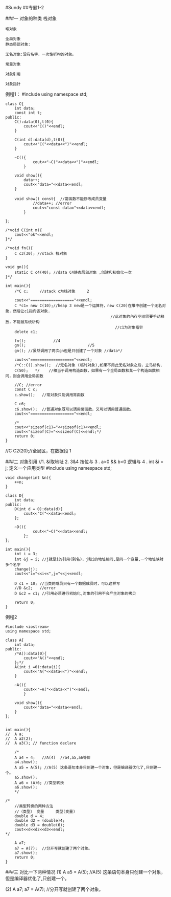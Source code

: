 #Sundy
##专题1-2

###一 对象的种类
	栈对象
		堆对象
		全局对象
	静态局部对象:
		无名对象:没有名字，一次性析构的对象。
		常量对象
		对象引用
		对象指针


例程1：
	#include <iostream>
	using namespace std;
	
	class C{
		int data;
		const int t;
	public:
		C():data(0),t(0){
			cout<<"C()"<<endl;
		}
	
		C(int d):data(d),t(0){
			cout<<"C("<<data<<")"<<endl;
		}
	
		~C(){
				cout<<"~C("<<data<<")"<<endl;
			}
	
		void show(){
			data++;
			cout<<"data="<<data<<endl;
		}
	
		void show() const{  //常函数不能修改成员变量
				//data++; //error
				cout<<"const data="<<data<<endl;
			}
	
	};
	
	/*void C(int m){
		cout<<"ok"<<endl;
	}*/
	
	/*void fn(){
		C c3(30); //stack 栈对象
	}
	
	void gn(){
		static C c4(40); //data C4静态局部对象 ,创建和初始化一次
	}*/
	
	int main(){
		/*C c;     //stack c为栈对象     2
	
		cout<<"==================="<<endl;
		C *c1= new C(10);//heap 3 new是一个运算符，new C(20)在堆中创建一个无名对象，然后让c1指向该对象.
												  //此对象的內存空间需要手动释放，不能被系统析构
													//c1为对象指针
		delete c1;
	
		fn();            //4
		gn();							//5
		gn(); //虽然调用了两次gn但是只创建了一个对象 //data*/
	
		cout<<"==================="<<endl;
		/*C::C().show();  //无名对象 (临时对象),如果不用此无名对象之后，立马析构.
		C(50);   */    //相当于调用构造函数，如果有一个全局函数和某一个构造函数相同，则会调用全局函数
	
		//C; //error
		const C c;
		c.show();   //常对象只能调用常函数
	
		C c6;
		c6.show();  //普通对象既可以调用常函数，又可以调用普通函数。
		cout<<"==================="<<endl;
	
		/*
		cout<<"sizeof(c1)="<<sizeof(c1)<<endl;
		cout<<"sizeof(C)="<<sizeof(C)<<endl;*/
		return 0;
	}

//C C2(20);//全局区，在数据段  1

###二 对象引用
//1. &i取地址  2. 3&4 按位与  3 . a>0 && b<0 逻辑与  4 . int &i = j; 定义一个应用类型
	#include <iostream>
	using namespace std;
	
	void change(int &n){
		++n;
	}
	
	class D{
		int data;
	public:
		D(int d = 0):data(d){
			cout<<"C("<<data<<endl;
		};
	
		~D(){
				cout<<"~C("<<data<<endl;
			};
	};
	
	int main(){
		int i = 3;
		int &j = i; //j就是i的引用(别名)，j和i的地址相同,是同一个变量,一个地址映射多个名字
		change(j);
		cout<<"i="<<i<<",j="<<j<<endl;
	
		D c1 = 10; //当类的成员只有一个数据成员时，可以这样写
		//D &c2;   //error
		D &c2 = c1; //引用必须进行初始化,对象的引用不会产生对象的拷贝
	
		return 0;
	}


例程2

	#include <iostream>
	using namespace std;
	
	class A{
		int data;
	public:
		/*A():data(0){
			cout<<"A()"<<endl;
		};*/
		A(int i =0):data(i){
			cout<<"A("<<data<<")"<<endl;
		}
	
		~A(){
			cout<<"~A("<<data<<")"<<endl;
			}
	
		void show(){
			cout<<"data="<<data<<endl;
		}
	};
	
	
	int main(){
	//	A a;
	//	A a2(2);
	//	A a3(); // function declare
	
		/*
		A a4 = 4;   //A(4)  //a4,a5,a6等价
		a4.show();
		A a5 = A(5); //A(5) 这条语句本身只创建一个对象，但是编译器优化了,只创建一个。
		a5.show();
		A a6 = (A)6; //类型转换
		a6.show();
		*/
	
	/*
		//类型转换的两种方法
		//（类型） 变量     类型(变量)
		double d = 4;
		double d2 = (double)4;
		double d3 = double(6);
		cout<<d<<d2<<d3<<endl;
	*/
	
		A a7;
		a7 = A(7);  //分开写就创建了两个对象。
		a7.show();
		return 0;
	}

###三 对比一下两种情况
 (1) A a5 = A(5); //A(5) 这条语句本身只创建一个对象，但是编译器优化了,只创建一个。

 (2) A a7;
     a7 = A(7);  //分开写就创建了两个对象。








